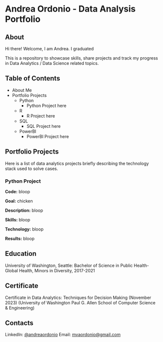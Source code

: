 # Andrea Ordonio - Data Analysis Portfolio

## About 

Hi there! Welcome, I am Andrea. I graduated 

This is a repository to showcase skills, share projects and track my progress in Data Analytics / Data Science related topics. 

## Table of Contents
- About Me
- Portfolio Projects
  - Python
    - Python Project here
  - R
    - R Project here
  - SQL
    - SQL Project here
  - PowerBI
    - PowerBI Project here


## Portfolio Projects
Here is a list of data analytics projects briefly describing the technology stack used to solve cases.

### Python Project
**Code:** bloop

**Goal:** chicken

**Description:** bloop

**Skills:** bloop

**Technology:** bloop

**Results:** bloop



## Education
University of Washington, Seattle: Bachelor of Science in Public Health-Global Health, Minors in Diversity, 2017-2021

## Certificate
Certificate in Data Analytics: Techniques for Decision Making (November 2023) (University of Washington Paul G. Allen School of Computer Science & Engineering)

## Contacts
LinkedIn: [@andreaordonio](www.linkedin.com/in/andreaordonio)
Email: mvaordonio@gmail.com
